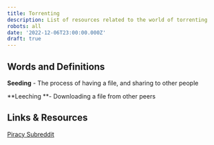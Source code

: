```yaml
---
title: Torrenting
description: List of resources related to the world of torrenting
robots: all
date: '2022-12-06T23:00:00.000Z'
draft: true
---
```


## Words and Definitions

**Seeding** - The process of having a file, and sharing to other people

**Leeching **- Downloading a file from other peers

## Links & Resources

[Piracy Subreddit](https://reddit.com/r/piracy "Reddit Piracy")
